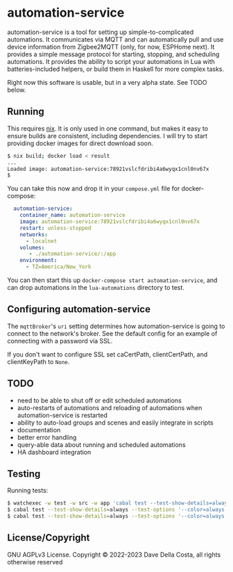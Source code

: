 # automation-service

automation-service is a tool for setting up simple-to-complicated automations. It communicates via MQTT and can automatically pull and use device information from Zigbee2MQTT (only, for now, ESPHome next). It provides a simple message protocol for starting, stopping, and scheduling automations. It provides the ability to script your automations in Lua with batteries-included helpers, or build them in Haskell for more complex tasks.

Right now this software is usable, but in a very alpha state. See TODO below.


## Running

This requires [nix](https://nixos.org/download.html). It is only used in one command, but makes it easy to ensure builds are consistent, including dependencies. I will try to start providing docker images for direct download soon.

```bash
$ nix build; docker load < result
...
Loaded image: automation-service:78921vslcfdribi4a6wyqx1cnl0nv67x
$

```

You can take this now and drop it in your `compose.yml` file for docker-compose:

```yaml
  automation-service:
    container_name: automation-service
    image: automation-service:78921vslcfdribi4a6wyqx1cnl0nv67x
    restart: unless-stopped
    networks:
      - localnet
    volumes:
       - ./automation-service/:/app
    environment:
      - TZ=America/New_York
```

You can then start this up `docker-compose start automation-service`, and can drop automations in the `lua-automations` directory to test.


## Configuring automation-service

The `mqttBroker`'s `uri` setting determines how automation-service is going to connect to the network's broker. See the default config for an example of connecting with a password via SSL. 

If you don't want to configure SSL set caCertPath, clientCertPath, and clientKeyPath to `None`.


## TODO

* need to be able to shut off or edit scheduled automations
* auto-restarts of automations and reloading of automations when automation-service is restarted
* ability to auto-load groups and scenes and easily integrate in scripts
* documentation
* better error handling
* query-able data about running and scheduled automations
* HA dashboard integration


## Testing

Running tests:

```bash
$ watchexec -w test -w src -w app 'cabal test --test-show-details=always --test-options "--color=always"'
$ cabal test --test-show-details=always --test-options '--color=always -l -p Unit'
$ cabal test --test-show-details=always --test-options '--color=always -l -p Integration'
```


## License/Copyright

GNU AGPLv3 License. Copyright © 2022-2023 Dave Della Costa, all rights otherwise reserved

